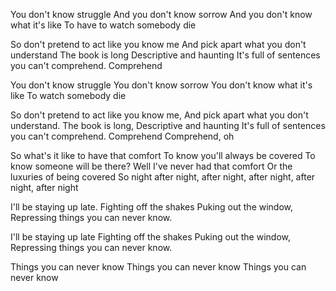 You don't know struggle
And you don't know sorrow
And you don't know what it's like
To have to watch somebody die

So don't pretend to act like you know me 
And pick apart what you don't understand
The book is long
Descriptive and haunting
It's full of sentences you can't comprehend.
Comprehend

You don't know struggle
You don't know sorrow
You don't know what it's like
To watch somebody die

So don't pretend to act like you know me, 
And pick apart what you don't understand.
The book is long,
Descriptive and haunting
It's full of sentences you can't comprehend.
Comprehend
Comprehend, oh

So what's it like to have that comfort
To know you'll always be covered 
To know someone will be there?
Well I've never had that comfort
Or the luxuries of being covered
So night after night, after night, after night, after night, after night

I'll be staying up late.
Fighting off the shakes
Puking out the window, 
Repressing things you can never know.

I'll be staying up late
Fighting off the shakes
Puking out the window,
Repressing things you can never know.

Things you can never know
Things you can never know
Things you can never know


